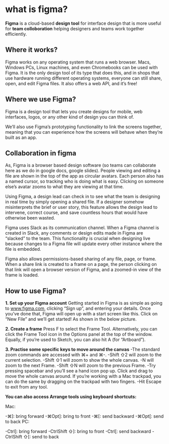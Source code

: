 # what is figma?

**Figma** is a cloud-based **design tool** for interface design that is more useful for **team colloboration** helping designers and teams work together efficiently.

## Where it works?
Figma works on any operating system that runs a web browser. Macs, Windows PCs, Linux machines, and even Chromebooks can be used with Figma. It is the only design tool of its type that does this, and in shops that use hardware running different operating systems, everyone can still share, open, and edit Figma files. It also offers a web API, and it’s free!

## Where we use Figma?
Figma is a design tool that lets you create designs for mobile, web interfaces, logos, or any other kind of design you can think of.

We’ll also use Figma’s prototyping functionality to link the screens together, meaning that you can experience how the screens will behave when they’re built as an app.

## Collaboration in figma
As, Figma is a browser based design software (so teams can collaborate here as we do in google docs, google slides). People viewing and editing a file are shown in the top of the app as circular avatars. Each person also has a named cursor, so tracking who is doing what is easy. Clicking on someone else’s avatar zooms to what they are viewing at that time.

Using Figma, a design lead can check in to see what the team is designing in real time by simply opening a shared file. If a designer somehow misinterprets the brief or user story, this feature allows the design lead to intervene, correct course, and save countless hours that would have otherwise been wasted. 

Figma uses Slack as its communication channel. When a Figma channel is created in Slack, any comments or design edits made in Figma are “slacked” to the team. This functionality is crucial when designing live because changes to a Figma file will update every other instance where the file is embedded.

Figma also allows permissions-based sharing of any file, page, or frame. When a share link is created to a frame on a page, the person clicking on that link will open a browser version of Figma, and a zoomed-in view of the frame is loaded.



## How to use Figma?

**1. Set up your Figma account**
Getting started in Figma is as simple as going to www.figma.com, clicking “Sign up”, and entering your details. Once you’ve done that, Figma will open up with a start screen like this. Click on “New File” and we’ll get started!
As shown in the below picture.

**2. Create a frame**
Press F to select the Frame Tool. Alternatively, you can click the Frame Tool icon in the Options panel at the top of the window. Equally, if you’re used to Sketch, you can also hit A (for “Artboard”).

**3. Practise some specific keys to move around the canvas**
-The standard zoom commands are accessed with ⌘+ and ⌘-. 
-Shift ⇧2 will zoom to the current selection.
-Shift ⇧1 will zoom to show the whole canvas.
-N will zoom to the next Frame.
-Shift ⇧N will zoom to the previous Frame.
-Try pressing spacebar and you’ll see a hand icon pop up. Click and drag to move the whole canvas around. If you’re working with a Mac trackpad, you can do the same by dragging on the trackpad with two fingers.
-Hit Escape to exit from any tool.

**You can also access Arrange tools using keyboard shortcuts:**

Mac:

-⌘]: bring forward
-⌘Opt]: bring to front
-⌘[: send backward
-⌘Opt[: send to back
PC:

-Ctrl]: bring forward
-CtrlShift ⇧]: bring to front
-Ctrl[: send backward
-CtrlShift ⇧[: send to back






